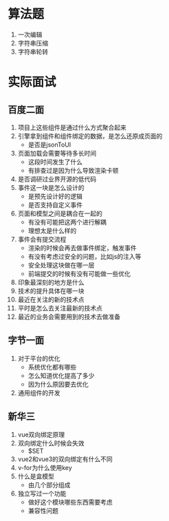 # 算法题
1. 一次编辑
2. 字符串压缩
3. 字符串轮转

# 实际面试
## 百度二面
1. 项目上这些组件是通过什么方式聚合起来
2. 引擎拿到组件和组件绑定的数据，是怎么还原成页面的
    - 是否是jsonToUI
3. 页面加载会需要等待多长时间
    - 这段时间发生了什么
    - 有排查过是因为什么导致渲染卡顿
4. 是否调研过业界开源的低代码
5. 事件这一块是怎么设计的
    - 是预先设计好的逻辑
    - 是否支持自定义事件
6. 页面和模型之间是耦合在一起的
    - 有没有可能把这两个进行解耦
    - 理想太是什么样的
7. 事件会有提交流程
    - 渲染的时候会再去做事件绑定，触发事件
    - 有没有考虑过安全的问题，比如js的注入等
    - 安全处理这块做在哪一层
    - 前端提交的时候有没有可能做一些优化
8. 印象最深刻的地方是什么
9. 技术的提升具体在哪一块
10. 最近在关注的新的技术点
11. 平时是怎么去关注最新的技术点
12. 最近的业务会需要用到的技术去做准备

## 字节一面 
1. 对于平台的优化
    - 系统优化都有哪些
    - 怎么知道优化提高了多少
    - 因为什么原因要去优化
2. 通用组件的开发

## 新华三
1. vue双向绑定原理
2. 双向绑定什么时候会失效
    - $SET
3. vue2和vue3的双向绑定有什么不同
4. v-for为什么使用key
5. 什么是盒模型
    - 由几个部分组成
6. 独立写过一个功能
    - 做好这个模块哪些东西需要考虑
    - 兼容性问题